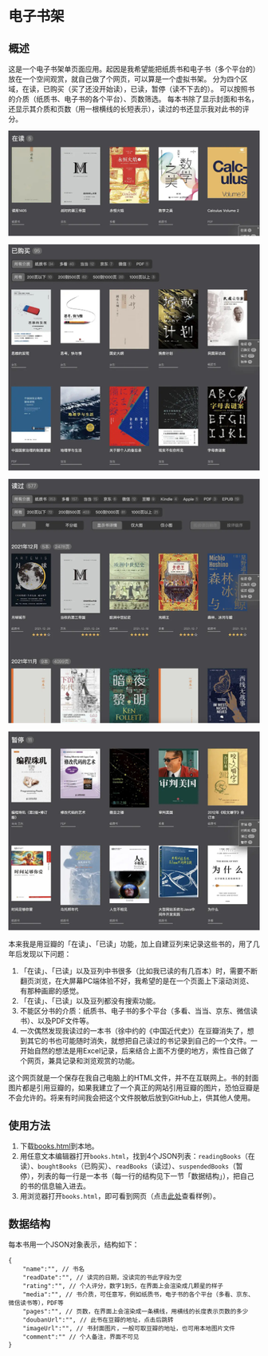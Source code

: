 # 电子书架
## 概述
这是一个电子书架单页面应用。起因是我希望能把纸质书和电子书（多个平台的）放在一个空间观赏，就自己做了个网页，可以算是一个虚拟书架。
分为四个区域，在读，已购买（买了还没开始读），已读，暂停（读不下去的）。
可以按照书的介质（纸质书、电子书的各个平台）、页数筛选。
每本书除了显示封面和书名，还显示其介质和页数（用一根横线的长短表示），读过的书还显示我对此书的评分。

![](images/screenshot-0.JPG)

![](images/screenshot-1.JPG)

![](images/screenshot-2.JPG)

![](images/screenshot-3.JPG)

本来我是用豆瓣的「在读」、「已读」功能，加上自建豆列来记录这些书的，用了几年后发现以下问题：
1. 「在读」、「已读」以及豆列中书很多（比如我已读的有几百本）时，需要不断翻页浏览，在大屏幕PC端体验不好，我希望的是在一个页面上下滚动浏览、有那种画廊的感觉。
2. 「在读」、「已读」以及豆列都没有搜索功能。
3. 不能区分书的介质：纸质书、电子书的多个平台（多看、当当、京东、微信读书）、以及PDF文件等。
4. 一次偶然发现我读过的一本书（徐中约的《中国近代史》）在豆瓣消失了，想到其它的书也可能随时消失，就想把自己读过的书记录到自己的一个文件。一开始自然的想法是用Excel记录，后来结合上面不方便的地方，索性自己做了个网页，兼具记录和浏览观赏的功能。

这个网页就是一个保存在我自己电脑上的HTML文件，并不在互联网上。书的封面图片都是引用豆瓣的，如果我建立了一个真正的网站引用豆瓣的图片，恐怕豆瓣是不会允许的。将来有时间我会把这个文件脱敏后放到GitHub上，供其他人使用。

## 使用方法
1. 下载[books.html](books.html)到本地。
2. 用任意文本编辑器打开`books.html`，找到4个JSON列表：`readingBooks`（在读）、`boughtBooks`（已购买）、`readBooks`（读过）、`suspendedBooks`（暂停），列表的每一行是一本书（每一行的结构见下一节「数据结构」），把自己的书的信息输入进去。
3. 用浏览器打开`books.html`，即可看到网页（点击[此处](https://liqi4096.github.io/books/books.html)查看样例）。

## 数据结构
每本书用一个JSON对象表示，结构如下：
```
{
    "name":"", // 书名
    "readDate":"", // 读完的日期，没读完的书此字段为空
    "rating":"", // 个人评分，数字1到5，在界面上会渲染成几颗星的样子
    "media":"", // 书介质，可任意写，例如纸质书，电子书的各个平台（多看、京东、微信读书等），PDF等
    "pages":"", // 页数，在界面上会渲染成一条横线，用横线的长度表示页数的多少
    "doubanUrl":"", // 此书在豆瓣的地址，点击后跳转
    "imageUrl":"", // 书封面图片，一般可取豆瓣的地址，也可用本地图片文件
    "comment":"" // 个人备注，界面不可见
}
```
